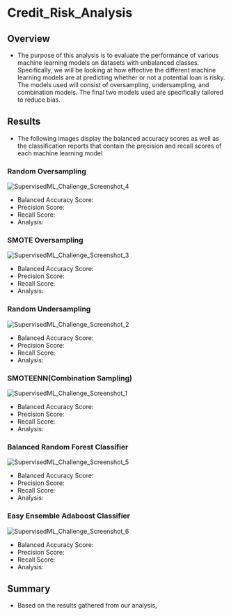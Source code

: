 # Credit_Risk_Analysis
## Overview
- The purpose of this analysis is to evaluate the performance of various machine learning models on datasets with unbalanced classes. Specifically, we will be looking at how effective the different machine learning models are at predicting whether or not a potential loan is risky. The models used will consist of oversampling, undersampling, and combination models. The final two models used are specifically tailored to reduce bias.

## Results
- The following images display the balanced accuracy scores as well as the classification reports that contain the precision and recall scores of each machine learning model

### Random Oversampling
![SupervisedML_Challenge_Screenshot_4](https://github.com/JocquiBrown/Credit_Risk_Analysis/assets/120291854/f27f88f7-0d95-4ce8-ad3f-7d0e485db882)
- Balanced Accuracy Score:
- Precision Score:
- Recall Score:
- Analysis: 

### SMOTE Oversampling
![SupervisedML_Challenge_Screenshot_3](https://github.com/JocquiBrown/Credit_Risk_Analysis/assets/120291854/5e122471-505b-42d3-9fbd-137cb5e8f83b)
- Balanced Accuracy Score:
- Precision Score:
- Recall Score:
- Analysis: 

### Random Undersampling
![SupervisedML_Challenge_Screenshot_2](https://github.com/JocquiBrown/Credit_Risk_Analysis/assets/120291854/56985bc2-d48b-4f5f-b1e7-b123d042dd53)
- Balanced Accuracy Score:
- Precision Score:
- Recall Score:
- Analysis: 

### SMOTEENN(Combination Sampling) 
![SupervisedML_Challenge_Screenshot_1](https://github.com/JocquiBrown/Credit_Risk_Analysis/assets/120291854/ceb66ce0-9979-4b9a-b9da-227c4d137025)
- Balanced Accuracy Score:
- Precision Score:
- Recall Score:
- Analysis: 

### Balanced Random Forest Classifier 
![SupervisedML_Challenge_Screenshot_5](https://github.com/JocquiBrown/Credit_Risk_Analysis/assets/120291854/3381f1f1-5332-44f2-aabe-fd529bff5264)
- Balanced Accuracy Score:
- Precision Score:
- Recall Score:
- Analysis: 

### Easy Ensemble Adaboost Classifier 
![SupervisedML_Challenge_Screenshot_6](https://github.com/JocquiBrown/Credit_Risk_Analysis/assets/120291854/7c09ec6f-240c-454a-b6ec-4f832db2c5b3)
- Balanced Accuracy Score:
- Precision Score:
- Recall Score:
- Analysis: 

## Summary
- Based on the results gathered from our analysis, 
